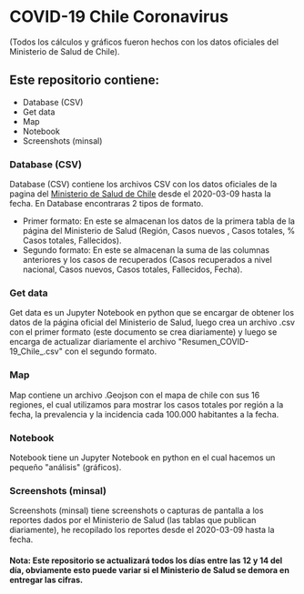 # COVID-19 Chile Coronavirus
(Todos los cálculos y gráficos fueron hechos con los datos oficiales del Ministerio de Salud de Chile).
## Este repositorio contiene:
* Database (CSV)
* Get data
* Map
* Notebook
* Screenshots (minsal)

### Database (CSV)
Database (CSV) contiene los archivos CSV con los datos oficiales de la pagina del [Ministerio de Salud de Chile](https://www.minsal.cl/nuevo-coronavirus-2019-ncov/casos-confirmados-en-chile-covid-19/) desde el 2020-03-09 hasta la fecha.
En Database encontraras 2 tipos de formato.
* Primer formato: En este se almacenan los datos de la primera tabla de la página del Ministerio de Salud (Región, Casos nuevos	, Casos totales, % Casos totales, Fallecidos).
* Segundo formato: En este se almacenan la suma de las columnas anteriores y los casos de recuperados (Casos recuperados a nivel nacional, Casos nuevos, Casos totales, Fallecidos, Fecha).

### Get data
Get data es un Jupyter Notebook en python que se encargar de obtener los datos de la página oficial del Ministerio de Salud, luego crea un archivo .csv con el primer formato (este documento se crea diariamente) y luego se encarga de actualizar diariamente el archivo "Resumen_COVID-19_Chile_.csv" con el segundo formato.

### Map
Map contiene un archivo .Geojson con el mapa de chile con sus 16 regiones, el cual utilizamos para mostrar los casos totales por región a la fecha, la prevalencia y la incidencia cada 100.000 habitantes a la fecha.

### Notebook
Notebook tiene un Jupyter Notebook en python en el cual hacemos un pequeño "análisis" (gráficos).

### Screenshots (minsal)
Screenshots (minsal) tiene screenshots o capturas de pantalla a los reportes dados por el Ministerio de Salud (las tablas que publican diariamente), he recopilado los reportes desde el 2020-03-09 hasta la fecha.

#### Nota: Este repositorio se actualizará todos los días entre las 12 y 14 del día, obviamente esto puede variar si el Ministerio de Salud se demora en entregar las cifras.